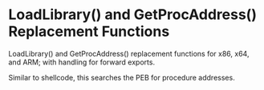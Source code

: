 # LoadLibrary() and GetProcAddress() Replacement Functions
LoadLibrary() and GetProcAddress() replacement functions for x86, x64, and ARM; with handling for forward exports.

Similar to shellcode, this searches the PEB for procedure addresses.
